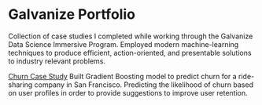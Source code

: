 # Galvanize Portfolio

Collection of case studies I completed while working through the Galvanize Data Science Immersive Program. Employed modern machine-learning techniques to produce efficient, action-oriented, and presentable solutions to industry relevant problems.  

[Churn Case Study](https://github.com/chrisfeller/Galvanize_Portfolio/tree/master/Churn_Case_Study)
Built Gradient Boosting model to predict churn for a ride-sharing company in San Francisco. Predicting the likelihood of churn based on user profiles in order to provide suggestions to improve user retention. 
